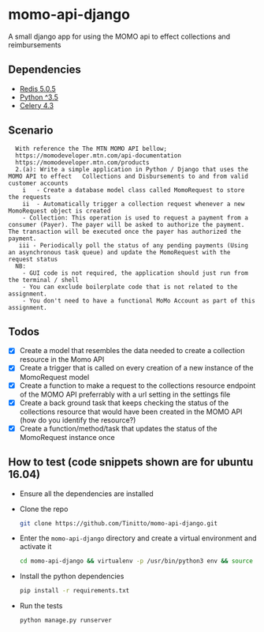 # momo-api-django

A small django app for using the MOMO api to effect collections and reimbursements

## Dependencies

- [Redis 5.0.5](https://redis.io)
- [Python ^3.5](https://www.python.org)
- [Celery 4.3](www.celeryproject.org)

## Scenario

```text
  With reference the The MTN MOMO API bellow;
  https://momodeveloper.mtn.com/api-documentation
  https://momodeveloper.mtn.com/products
  2.(a): Write a simple application in Python / Django that uses the MOMO API to effect   Collections and Disbursements to and from valid customer accounts
    i   - Create a database model class called MomoRequest to store the requests
    ii  - Automatically trigger a collection request whenever a new MomoRequest object is created
    - Collection: This operation is used to request a payment from a consumer (Payer). The payer will be asked to authorize the payment. The transaction will be executed once the payer has authorized the payment.
   iii - Periodically poll the status of any pending payments (Using an asynchronous task queue) and update the MomoRequest with the request status
  NB:
    - GUI code is not required, the application should just run from the terminal / shell
    - You can exclude boilerplate code that is not related to the assignment.
    - You don't need to have a functional MoMo Account as part of this assignment.
```

## Todos

- [x] Create a model that resembles the data needed to create a collection resource in the Momo API
- [x] Create a trigger that is called on every creation of a new instance of the MomoRequest model
- [x] Create a function to make a request to the collections resource endpoint of the MOMO API preferrably with a url setting in the settings file
- [x] Create a back ground task that keeps checking the status of the collections resource that would have been created in the MOMO API (how do you identify the resource?)
- [x] Create a function/method/task that updates the status of the MomoRequest instance once

## How to test (code snippets shown are for ubuntu 16.04)

- Ensure all the dependencies are installed
- Clone the repo

  ```bash
  git clone https://github.com/Tinitto/momo-api-django.git
  ```

- Enter the `momo-api-django` directory and create a virtual environment and activate it

  ```bash
  cd momo-api-django && virtualenv -p /usr/bin/python3 env && source env/bin/activate
  ```

- Install the python dependencies

  ```bash
  pip install -r requirements.txt
  ```

- Run the tests

  ```bash
  python manage.py runserver
  ```

